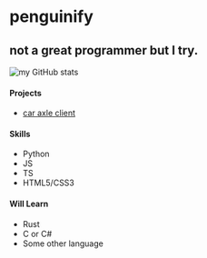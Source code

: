 # penguinify
## not a great programmer but I try.

![my GitHub stats](https://github-readme-stats.vercel.app/api?username=penguinify&show_icons=true&theme=blue_navy)

#### Projects
- [car axle client](https://github.com/car-axle-client/car-axle-client)

#### Skills
- Python
- JS
- TS
- HTML5/CSS3

#### Will Learn
- Rust
- C or C#
- Some other language
